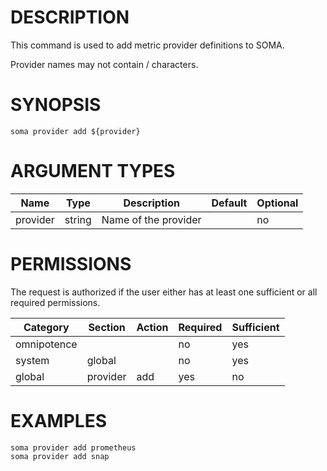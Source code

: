 # DESCRIPTION

This command is used to add metric provider definitions to SOMA.

Provider names may not contain / characters.

# SYNOPSIS

```
soma provider add ${provider}
```

# ARGUMENT TYPES

Name | Type |     Description   | Default | Optional
 --- |  --- | ----------------- | ------- | --------
provider | string | Name of the provider | | no

# PERMISSIONS

The request is authorized if the user either has at least one
sufficient or all required permissions.

Category | Section | Action | Required | Sufficient
 ------- | ------- | ------ | -------- | ----------
omnipotence | | | no | yes
system | global | | no | yes
global | provider | add | yes | no

# EXAMPLES

```
soma provider add prometheus
soma provider add snap
```
